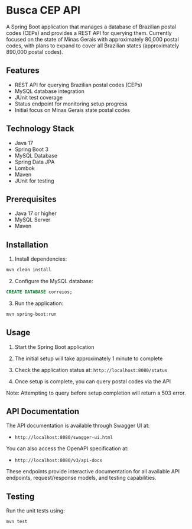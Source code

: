 # Busca CEP API

A Spring Boot application that manages a database of Brazilian postal codes (CEPs) and provides a REST API for querying them. Currently focused on the state of Minas Gerais with approximately 80,000 postal codes, with plans to expand to cover all Brazilian states (approximately 890,000 postal codes).

## Features

- REST API for querying Brazilian postal codes (CEPs)
- MySQL database integration
- JUnit test coverage
- Status endpoint for monitoring setup progress
- Initial focus on Minas Gerais state postal codes

## Technology Stack

- Java 17
- Spring Boot 3
- MySQL Database
- Spring Data JPA
- Lombok
- Maven
- JUnit for testing

## Prerequisites

- Java 17 or higher
- MySQL Server
- Maven

## Installation

1. Install dependencies:

```bash
mvn clean install
```

2. Configure the MySQL database:

```sql
CREATE DATABASE correios;
```

3. Run the application:

```bash
mvn spring-boot:run
```

## Usage

1. Start the Spring Boot application

2. The initial setup will take approximately 1 minute to complete

3. Check the application status at: `http://localhost:8080/status`

4. Once setup is complete, you can query postal codes via the API

Note: Attempting to query before setup completion will return a 503 error.

## API Documentation

The API documentation is available through Swagger UI at:

- `http://localhost:8080/swagger-ui.html`

You can also access the OpenAPI specification at:

- `http://localhost:8080/v3/api-docs`

These endpoints provide interactive documentation for all available API endpoints, request/response models, and testing capabilities.

## Testing

Run the unit tests using:

```bash
mvn test
```
